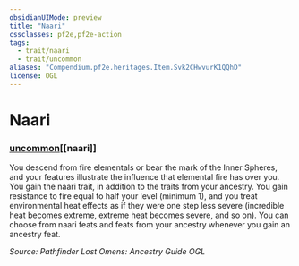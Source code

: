 ```yaml
---
obsidianUIMode: preview
title: "Naari"
cssclasses: pf2e,pf2e-action
tags:
  - trait/naari
  - trait/uncommon
aliases: "Compendium.pf2e.heritages.Item.Svk2CHwvurK1QQhD"
license: OGL
---
```

# Naari

### [uncommon](uncommon "Uncommon Rarity Trait")[[naari]]






You descend from fire elementals or bear the mark of the Inner Spheres, and your features illustrate the influence that elemental fire has over you. You gain the naari trait, in addition to the traits from your ancestry. You gain resistance to fire equal to half your level (minimum 1), and you treat environmental heat effects as if they were one step less severe (incredible heat becomes extreme, extreme heat becomes severe, and so on). You can choose from naari feats and feats from your ancestry whenever you gain an ancestry feat.

*Source: Pathfinder Lost Omens: Ancestry Guide*
*OGL*